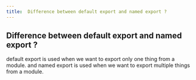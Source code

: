 ```yaml
---
title:  Difference between default export and named export ?
---
```

## Difference between default export and named export ?

default export is used when we want to export only one thing from a module. and named export is used when we want to export multiple things from a module.
